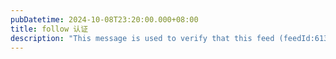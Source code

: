 ```yaml
---
pubDatetime: 2024-10-08T23:20:00.000+08:00
title: follow 认证
description: "This message is used to verify that this feed (feedId:61315331832992768) belongs to me (userId:55443618710073344). Join me in enjoying the next generation information browser https://follow.is."
---
```

